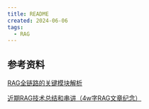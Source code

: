 ```yaml
---
title: README
created: 2024-06-06
tags:
  - RAG
---
```


## 参考资料

[RAG全链路的关键模块解析](https://mp.weixin.qq.com/s/kNjOgfQs6yErNtRg6wFA3g)

[近期RAG技术总结和串讲（4w字RAG文章纪念）](https://mp.weixin.qq.com/s/U7fhvkdsx-TDYKVWzzm33Q)


